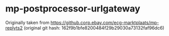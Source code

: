 # mp-postprocessor-urlgateway

Originally taken from https://github.corp.ebay.com/ecg-marktplaats/mp-replyts2
(original git hash: 162f9b1bfe8200484f29b29030a73132faf96dc6)